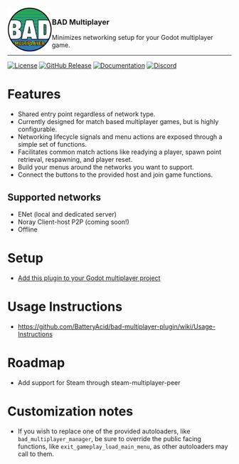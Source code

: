 <img src="./icon.png" align="left" width="100px"/>

### BAD Multiplayer
Minimizes networking setup for your Godot multiplayer game. 

<hr>

[![License](https://img.shields.io/github/license/BatteryAcid/bad-multiplayer-plugin)](https://github.com/BatteryAcid/bad-multiplayer-plugin/blob/main/LICENSE.md)
[![GitHub Release](https://img.shields.io/github/v/release/BatteryAcid/bad-multiplayer-plugin)](https://github.com/BatteryAcid/bad-multiplayer-plugin/releases)
[![Documentation](https://img.shields.io/badge/Docs-github.io-blue)](https://github.com/BatteryAcid/bad-multiplayer-plugin/wiki/Usage-Instructions)
[![Discord](https://img.shields.io/discord/1253434107656933447?logo=discord&label=Discord)](https://discord.gg/SFFW32FUgm)


# Features
- Shared entry point regardless of network type.
- Currently designed for match based multiplayer games, but is highly configurable.
- Networking lifecycle signals and menu actions are exposed through a simple set of functions.
- Facilitates common match actions like readying a player, spawn point retrieval, respawning, and player reset.
- Build your menus around the networks you want to support.
- Connect the buttons to the provided host and join game functions.

## Supported networks
- ENet (local and dedicated server)
- Noray Client-host P2P (coming soon!)
- Offline 

# Setup

- [Add this plugin to your Godot multiplayer project](https://godotengine.org/asset-library/asset/4123)

# Usage Instructions

- https://github.com/BatteryAcid/bad-multiplayer-plugin/wiki/Usage-Instructions

# Roadmap

- Add support for Steam through steam-multiplayer-peer

# Customization notes

- If you wish to replace one of the provided autoloaders, like `bad_multiplayer_manager`, be sure
to override the public facing functions, like `exit_gameplay_load_main_menu`, as other autoloaders
may call to them.
